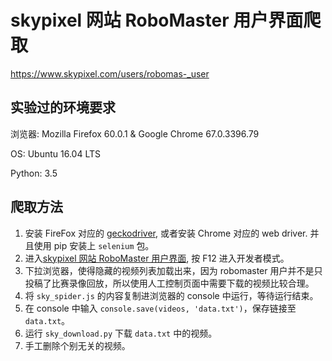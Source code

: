 # skypixel 网站 RoboMaster 用户界面爬取

https://www.skypixel.com/users/robomas-_user


## 实验过的环境要求

浏览器: Mozilla Firefox 60.0.1 & Google Chrome 67.0.3396.79

OS: Ubuntu 16.04 LTS

Python: 3.5

## 爬取方法

1. 安装 FireFox 对应的 [geckodriver](https://github.com/mozilla/geckodriver/releases), 或者安装 Chrome 对应的 web driver. 并且使用 pip 安装上 `selenium` 包。
2. 进入[skypixel 网站 RoboMaster 用户界面](https://www.skypixel.com/users/robomas-_user), 按 F12 进入开发者模式。
3. 下拉浏览器，使得隐藏的视频列表加载出来，因为 robomaster 用户并不是只投稿了比赛录像回放，所以使用人工控制页面中需要下载的视频比较合理。
4. 将 `sky_spider.js` 的内容复制进浏览器的 console 中运行，等待运行结束。
5. 在 console 中输入 `console.save(videos, 'data.txt')`，保存链接至 `data.txt`。
6. 运行 `sky_download.py` 下载 `data.txt` 中的视频。
7. 手工删除个别无关的视频。
